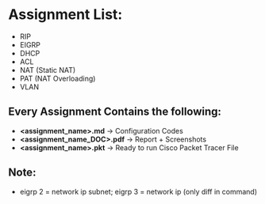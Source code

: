 # Assignment List:
- RIP
- EIGRP
- DHCP
- ACL
- NAT (Static NAT)
- PAT (NAT Overloading)
- VLAN



## Every Assignment Contains the following:
- **<assignment_name>.md**      → Configuration Codes
- **<assignment_name_DOC>.pdf** → Report + Screenshots
- **<assignment_name>.pkt**    → Ready to run Cisco Packet Tracer File


## Note:
- eigrp 2 = network ip subnet; eigrp 3 = network ip (only diff in command)
